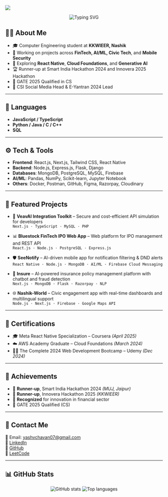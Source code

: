 <!-- Profile Banner -->
<img src="https://capsule-render.vercel.app/api?type=waving&color=0:00c6ff,100:0072ff&height=200&section=header&text=Hi%20I'm%20Yash%20Chavan%20🚀&fontSize=40&fontColor=ffffff&animation=twinkling" />

<!-- Typing SVG -->
<p align="center">
  <img src="https://readme-typing-svg.demolab.com?font=Fira+Code&pause=1000&center=true&vCenter=true&width=435&lines=Full-Stack+Developer;FinTech+Enthusiast;AI/ML+Innovator;Cloud+and+Security+Learner" alt="Typing SVG" />
</p>

## 👨‍💻 About Me
- 🎓 Computer Engineering student at **KKWIEER, Nashik**
- 🔭 Working on projects across **FinTech, AI/ML, Civic Tech**, and **Mobile Security**
- 🌱 Exploring **React Native**, **Cloud Foundations**, and **Generative AI**
- 🏆 Runner-up at Smart India Hackathon 2024 and Innovera 2025 Hackathon
- 🧠 GATE 2025 Qualified in CS
- 📢 CSI Social Media Head & E-Yantran 2024 Lead

---

## 💬 Languages
- **JavaScript / TypeScript**
- **Python / Java / C / C++**
- **SQL**

---

## ⚙️ Tech & Tools
- **Frontend**: React.js, Next.js, Tailwind CSS, React Native  
- **Backend**: Node.js, Express.js, Flask, Django  
- **Databases**: MongoDB, PostgreSQL, MySQL, Firebase  
- **AI/ML**: Pandas, NumPy, Scikit-learn, Jupyter Notebook  
- **Others**: Docker, Postman, GitHub, Figma, Razorpay, Cloudinary  

---

## 🌟 Featured Projects
- 🔐 **VeavAI Integration Toolkit** – Secure and cost-efficient API simulation for developers  
  `Next.js · TypeScript · MySQL · PHP`  

- 📊 **Bluestock FinTech IPO Web App** – Web platform for IPO management and REST API  
  `React.js · Node.js · PostgreSQL · Express.js`  

- 🛡️ **SeeNotify** – AI-driven mobile app for notification filtering & DND alerts  
  `React Native · Node.js · MongoDB · AI/ML · Firebase Cloud Messaging`  

- 🧠 **Insure** – AI-powered insurance policy management platform with chatbot and fraud detection  
  `Next.js · MongoDB · Flask · Razorpay · NLP`  

- 🌐 **Nashik-World** – Civic engagement app with real-time dashboards and multilingual support  
  `Node.js · Next.js · Firebase · Google Maps API`

---

## 📜 Certifications
- 🎓 Meta React Native Specialization – Coursera *(April 2025)*  
- ☁️ AWS Academy Graduate – Cloud Foundations *(March 2024)*  
- 🧑‍💻 The Complete 2024 Web Development Bootcamp – Udemy *(Dec 2024)*  

---

## 🏅 Achievements
- 🥈 **Runner-up**, Smart India Hackathon 2024 *(MUJ, Jaipur)*  
- 🥈 **Runner-up**, Innovera Hackathon 2025 *(KKWIEER)*  
- 🎯 **Recognized** for innovation in financial sector  
- 🧠 GATE 2025 Qualified (CS)

---

## 🔗 Contact Me
📧 Email: yashvchavan07@gmail.com  
🔗 [LinkedIn](https://www.linkedin.com/in/yashvchavan)  
🔗 [GitHub](https://github.com/yashchavan-dev)  
🔗 [LeetCode](https://leetcode.com/u/yashvchavan)

---

## 📊 GitHub Stats

<p align="center">
  <img src="https://github-readme-stats.vercel.app/api?username=yashvchavan&show_icons=true&theme=radical" alt="GitHub stats" />
  <img src="https://github-readme-stats.vercel.app/api/top-langs/?username=yashvchavan&layout=compact&theme=radical" alt="Top languages" />
</p>
